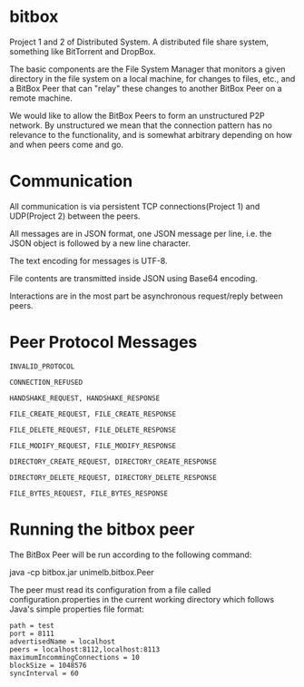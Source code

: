 # bitbox
Project 1 and 2 of Distributed System. A distributed file share system, something like BitTorrent and DropBox.

The basic components are the File System Manager that monitors a given directory in the file system on a local machine, for changes to files, etc., and a BitBox Peer that can "relay" these changes to another BitBox Peer on a remote machine.

We would like to allow the BitBox Peers to form an unstructured P2P network. By unstructured we mean that the connection pattern has no relevance to the functionality, and is somewhat arbitrary depending on how and when peers come and go.

# Communication

All communication is via persistent TCP connections(Project 1) and UDP(Project 2) between the peers.

All messages are in JSON format, one JSON message per line, i.e. the JSON object is followed by a new line character.

The text encoding for messages is UTF-8.

File contents are transmitted inside JSON using Base64 encoding.

Interactions are in the most part be asynchronous request/reply between peers.

# Peer Protocol Messages
```
INVALID_PROTOCOL

CONNECTION_REFUSED

HANDSHAKE_REQUEST, HANDSHAKE_RESPONSE

FILE_CREATE_REQUEST, FILE_CREATE_RESPONSE

FILE_DELETE_REQUEST, FILE_DELETE_RESPONSE

FILE_MODIFY_REQUEST, FILE_MODIFY_RESPONSE

DIRECTORY_CREATE_REQUEST, DIRECTORY_CREATE_RESPONSE

DIRECTORY_DELETE_REQUEST, DIRECTORY_DELETE_RESPONSE

FILE_BYTES_REQUEST, FILE_BYTES_RESPONSE
```
# Running the bitbox peer

The BitBox Peer will be run according to the following command:

java -cp bitbox.jar unimelb.bitbox.Peer

The peer must read its configuration from a file called configuration.properties in the current working directory which follows Java's simple properties file format:
```
path = test
port = 8111
advertisedName = localhost
peers = localhost:8112,localhost:8113
maximumIncommingConnections = 10
blockSize = 1048576
syncInterval = 60
```
